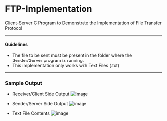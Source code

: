 # FTP-Implementation
Client-Server C Program to Demonstrate the Implementation of File Transfer Protocol
____
#### Guidelines
- The file to be sent must be present in the folder where the Sender/Server program is running.
- This implementation only works with Text Files (.txt)

____
### Sample Output

- Receiver/Client Side Output
![image](https://github.com/Aacash-Srinath/FTP-Implementation/assets/100955640/858a08d8-c0f3-4a4b-824a-ae6cb3a86b66)

- Sender/Server Side Output
![image](https://github.com/Aacash-Srinath/FTP-Implementation/assets/100955640/12348a4e-3bd1-41f6-948f-7e21b0d25076)

- Text File Contents
![image](https://github.com/Aacash-Srinath/FTP-Implementation/assets/100955640/7771c97f-370c-4f7d-a24f-45398b64070e)
